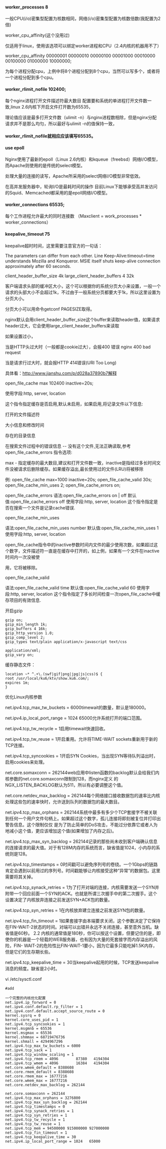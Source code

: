 #### worker_processes 8

一般CPU(i/o)密集型配置为核数相同，网络(i/o)密集型配置为核数倍数(我配置为2倍)

 

worker_cpu_affinity(这个没用过)

仅适用于linux，使用该选项可以绑定worker进程和CPU（2.4内核的机器用不了）

worker_cpu_affinity 00000001 00000010 00000100 00001000 00010000 00100000 01000000 10000000;

为每个进程分配cpu，上例中将8个进程分配到8个cpu，当然可以写多个，或者将一个进程分配到多个cpu。

 

#### worker_rlimit_nofile 102400;

每个nginx进程打开文件描述符最大数目 配置要和系统的单进程打开文件数一致,linux 2.6内核下开启文件打开数为65535，

理论值应该是最多打开文件数（ulimit -n）与nginx进程数相除，但是nginx分配请求并不是那么均匀，所以最好与ulimit -n的值保持一致，

#### worker_rlimit_nofile就相应应该填写65535。

 

#### use epoll

Nginx使用了最新的epoll（Linux 2.6内核）和kqueue（freebsd）网络I/O模型，而Apache则使用的是传统的select模型。

处理大量的连接的读写，Apache所采用的select网络I/O模型非常低效。

在高并发服务器中，轮询I/O是最耗时间的操作 目前Linux下能够承受高并发访问的Squid、Memcached都采用的是epoll网络I/O模型。

 

#### worker_connections 65535;
每个工作进程允许最大的同时连接数 （Maxclient = work_processes *　worker_connections）

 

#### keepalive_timeout 75

keepalive超时时间，这里需要注意官方的一句话：

The parameters can differ from each other. Line Keep-Alive:timeout=time understands Mozilla and Konqueror. MSIE itself shuts keep-alive connection approximately after 60 seconds.

 

client_header_buffer_size 4k
large_client_header_buffers 4 32k

客户端请求头部的缓冲区大小，这个可以根据你的系统分页大小来设置，一般一个请求的头部大小不会超过1k，不过由于一般系统分页都要大于1k，所以这里设置为分页大小。

分页大小可以用命令getconf PAGESIZE取得。

nginx默认会用client_header_buffer_size这个buffer来读取header值，如果请求header过大，它会使用large_client_header_buffers来读取

如果设置过小，

当是HTTP头过大时（一般都是cookie过大），会报400 错误 nginx 400 bad request

当是请求行过大时，就会报HTTP 414错误(URI Too Long)

具体看：http://www.jianshu.com/p/d028a37890b7解释

 

open_file_cache max 102400 inactive=20s;

使用字段:http, server, location

这个指令指定缓存是否启用,默认未启用，如果启用,将记录文件以下信息:

打开的文件描述符

大小信息和修改时间

存在的目录信息

在搜索文件过程中的错误信息 -- 没有这个文件,无法正确读取,参考open_file_cache_errors 指令选项:

max - 指定缓存的最大数目,建议和打开文件数一致，inactive是指经过多长时间文件没被请求后删除缓存。如果缓存溢出,最长使用过的文件(LRU)将被移除

例: open_file_cache max=1000 inactive=20s; open_file_cache_valid 30s; open_file_cache_min_uses 2; open_file_cache_errors on;

 

open_file_cache_errors
语法:open_file_cache_errors on | off 默认值:open_file_cache_errors off 使用字段:http, server, location 这个指令指定是否在搜索一个文件是记录cache错误.

 

open_file_cache_min_uses

语法:open_file_cache_min_uses number 默认值:open_file_cache_min_uses 1 使用字段:http, server, location

open_file_cache指令中的inactive参数时间内文件的最少使用次数，如果超过这个数字，文件描述符一直是在缓存中打开的，如上例，如果有一个文件在inactive时间内一次没被使

用，它将被移除。


open_file_cache_valid

语法:open_file_cache_valid time 默认值:open_file_cache_valid 60 使用字段:http, server, location 这个指令指定了多长时间检查一次open_file_cache中缓存项目的有效信息.


开启gzip

    gzip on;
    gzip_min_length 1k;
    gzip_buffers 4 16k;
    gzip_http_version 1.0;
    gzip_comp_level 2;
    gzip_types text/plain application/x-javascript text/css

    application/xml;
    gzip_vary on;

 

缓存静态文件：

    location ~* ^.+\.(swf|gif|png|jpg|js|css)$ {
    root /usr/local/ku6/ktv/show.ku6.com/;
    expires 1m;
    }

 

优化Linux内核参数

net.ipv4.tcp_max_tw_buckets = 6000timewait的数量，默认是180000。
 
net.ipv4.ip_local_port_range = 1024    65000允许系统打开的端口范围。
 
net.ipv4.tcp_tw_recycle = 1启用timewait快速回收。
 
net.ipv4.tcp_tw_reuse = 1开启重用。允许将TIME-WAIT sockets重新用于新的TCP连接。
 
net.ipv4.tcp_syncookies = 1开启SYN Cookies，当出现SYN等待队列溢出时，启用cookies来处理。
 
net.core.somaxconn = 262144web应用中listen函数的backlog默认会给我们内核参数的net.core.somaxconn限制到128，而nginx定义 的NGX_LISTEN_BACKLOG默认为511，所以有必要调整这个值。

net.core.netdev_max_backlog = 262144每个网络接口接收数据包的速率比内核处理这些包的速率快时，允许送到队列的数据包的最大数目。
 
net.ipv4.tcp_max_orphans = 262144系统中最多有多少个TCP套接字不被关联到任何一个用户文件句柄上。如果超过这个数字，孤儿连接将即刻被复位并打印出警告信息。这个限制仅仅 是为了防止简单的DoS攻击，不能过分依靠它或者人为地减小这个值，更应该增加这个值(如果增加了内存之后)。
 
net.ipv4.tcp_max_syn_backlog = 262144记录的那些尚未收到客户端确认信息的连接请求的最大值。对于有128M内存的系统而言，缺省值是1024，小内存的系统则是128。
 
net.ipv4.tcp_timestamps = 0时间戳可以避免序列号的卷绕。一个1Gbps的链路肯定会遇到以前用过的序列号。时间戳能够让内核接受这种“异常”的数据包。这里需要将其关掉。
 
net.ipv4.tcp_synack_retries = 1为了打开对端的连接，内核需要发送一个SYN并附带一个回应前面一个SYN的ACK。也就是所谓三次握手中的第二次握手。这个设置决定了内核放弃连接之前发送SYN+ACK包的数量。
 
net.ipv4.tcp_syn_retries = 1在内核放弃建立连接之前发送SYN包的数量。

net.ipv4.tcp_fin_timeout = 1如果套接字由本端要求关闭，这个参数决定了它保持在FIN-WAIT-2状态的时间。对端可以出错并永远不关闭连接，甚至意外当机。缺省值是60秒。 2.2 内核的通常值是180秒，你可以按这个设置，但要记住的是，即使你的机器是一个轻载的WEB服务器，也有因为大量的死套接字而内存溢出的风险，FIN- WAIT-2的危险性比FIN-WAIT-1要小，因为它最多只能吃掉1.5K内存，但是它们的生存期长些。
 
net.ipv4.tcp_keepalive_time = 30当keepalive起用的时候，TCP发送keepalive消息的频度。缺省是2小时。

vi /etc/sysctl.conf　　

    #add

    一个完整的内核优化配置
    net.ipv4.ip_forward = 0
    net.ipv4.conf.default.rp_filter = 1
    net.ipv4.conf.default.accept_source_route = 0
    kernel.sysrq = 0
    kernel.core_uses_pid = 1
    net.ipv4.tcp_syncookies = 1
    kernel.msgmnb = 65536
    kernel.msgmax = 65536
    kernel.shmmax = 68719476736
    kernel.shmall = 4294967296
    net.ipv4.tcp_max_tw_buckets = 6000
    net.ipv4.tcp_sack = 1
    net.ipv4.tcp_window_scaling = 1
    net.ipv4.tcp_rmem = 4096        87380   4194304
    net.ipv4.tcp_wmem = 4096        16384   4194304
    net.core.wmem_default = 8388608
    net.core.rmem_default = 8388608
    net.core.rmem_max = 16777216
    net.core.wmem_max = 16777216
    net.core.netdev_max_backlog = 262144

    net.core.somaxconn = 262144
    net.ipv4.tcp_max_orphans = 3276800
    net.ipv4.tcp_max_syn_backlog = 262144
    net.ipv4.tcp_timestamps = 0
    net.ipv4.tcp_synack_retries = 1
    net.ipv4.tcp_syn_retries = 1
    net.ipv4.tcp_tw_recycle = 1
    net.ipv4.tcp_tw_reuse = 1
    net.ipv4.tcp_mem = 94500000 915000000 927000000
    net.ipv4.tcp_fin_timeout = 1
    net.ipv4.tcp_keepalive_time = 30
    net.ipv4.ip_local_port_range = 1024   65000
